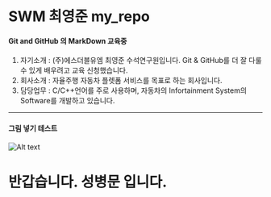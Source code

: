 # SWM 최영준 my_repo
#### Git and GitHub 의 MarkDown 교육중
1. 자기소개 : (주)에스더블유엠 최영준 수석연구원입니다. Git & GitHub를 더 잘 다룰 수 있게 배우려고 교육 신청했습니다.
2. 회사소개 : 자율주행 자동차 플렛폼 서비스를 목표로 하는 회사입니다. 
3. 담당업무 : C/C++언어를 주로 사용하며, 자동차의 Infortainment System의 Software를 개발하고 있습니다.
***
#### 그림 넣기 테스트
![Alt text](https://swm.ai/img/img/logo4.png)

# 반갑습니다. 성병문 입니다.
